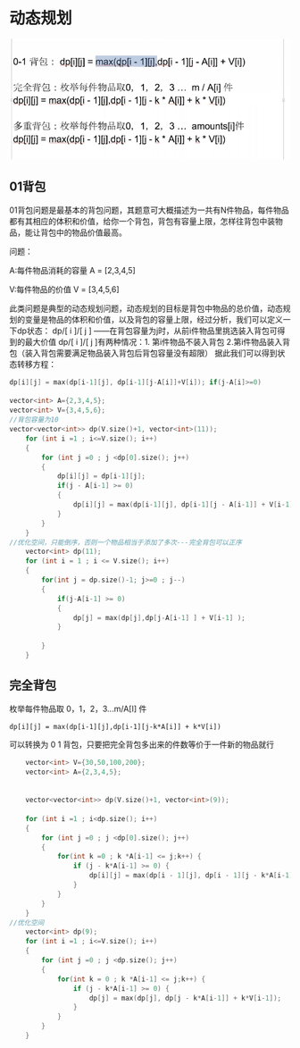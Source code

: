 # 动态规划

![image-20220414021105832](.\img\image-20220414021105832.png)



## 01背包

01背包问题是最基本的背包问题，其题意可大概描述为一共有N件物品，每件物品都有其相应的体积和价值，给你一个背包，背包有容量上限，怎样往背包中装物品，能让背包中的物品价值最高。

问题：

A:每件物品消耗的容量  A = [2,3,4,5]

V:每件物品的价值 V = [3,4,5,6]

此类问题是典型的动态规划问题，动态规划的目标是背包中物品的总价值，动态规划的变量是物品的体积和价值，以及背包的容量上限，经过分析，我们可以定义一下dp状态：
       dp/[ i ]/[ j ] ——在背包容量为j时，从前i件物品里挑选装入背包可得到的最大价值 
       dp/[ i ]/[ j ]有两种情况：1. 第i件物品不装入背包 2.第i件物品装入背包（装入背包需要满足物品装入背包后背包容量没有超限）
       据此我们可以得到状态转移方程：

```c++
dp[i][j] = max(dp[i-1][j], dp[i-1][j-A[i]]+V[i]); if(j-A[i]>=0)

vector<int> A={2,3,4,5};
vector<int> V={3,4,5,6};    
//背包容量为10
vector<vector<int>> dp(V.size()+1, vector<int>(11));
    for (int i =1 ; i<=V.size(); i++)
    {
        for (int j =0 ; j <dp[0].size(); j++)
        {
            dp[i][j] = dp[i-1][j];
            if(j - A[i-1] >= 0)
            {
                dp[i][j] = max(dp[i-1][j], dp[i-1][j - A[i-1]] + V[i-1]);
            }
        }
    }
//优化空间，只能倒序，否则一个物品相当于添加了多次---完全背包可以正序
    vector<int> dp(11);
    for (int i = 1 ; i <= V.size(); i++)
    {
        for(int j = dp.size()-1; j>=0 ; j--)
        {
            if(j-A[i-1] >= 0)
            {
                dp[j] = max(dp[j],dp[j-A[i-1] ] + V[i-1] );
            }

        }
    }
```

## 完全背包

枚举每件物品取 0，1，2，3...m/A[I] 件

```
dp[i][j] = max(dp[i-1][j],dp[i-1][j-k*A[i]] + k*V[i])
```

可以转换为 0 1 背包，只要把完全背包多出来的件数等价于一件新的物品就行

```c++
    vector<int> V={30,50,100,200};
    vector<int> A={2,3,4,5};


    vector<vector<int>> dp(V.size()+1, vector<int>(9));

    for (int i =1 ; i<dp.size(); i++)
    {
        for (int j =0 ; j <dp[0].size(); j++)
        {
            for(int k =0 ; k *A[i-1] <= j;k++) { 
                if (j - k*A[i-1] >= 0) {
                    dp[i][j] = max(dp[i - 1][j], dp[i - 1][j - k*A[i-1]] + k*V[i-1]);
                }
            }
        }
    }
//优化空间
	vector<int> dp(9);
    for (int i =1 ; i<=V.size(); i++)
    {
        for (int j =0 ; j <dp.size(); j++)
        {
            for(int k = 0 ; k *A[i-1] <= j;k++) { 
                if (j - k*A[i-1] >= 0) {
                    dp[j] = max(dp[j], dp[j - k*A[i-1]] + k*V[i-1]);
                }
            }
        }
    }
```



